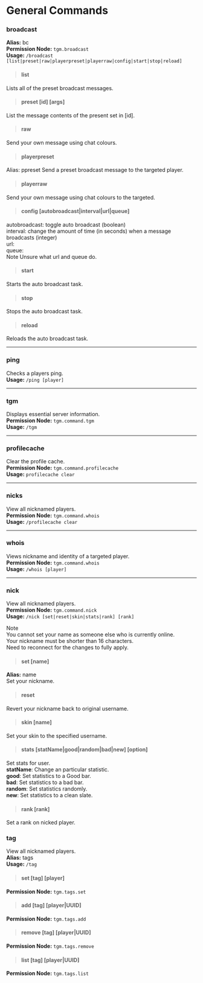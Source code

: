 # General Commands

### broadcast
**Alias:** bc<br>
**Permission Node:** `tgm.broadcast`<br>
**Usage:** `/broadcast [list|preset|raw|playerpreset|playerraw|config|start|stop|reload]`
>#### list
Lists all of the preset broadcast messages.

>#### preset [id] [args]
List the message contents of the present set in [id].

>#### raw
Send your own message using chat colours.

>#### playerpreset
Alias: ppreset
Send a preset broadcast message to the targeted player.

>#### playerraw
Send your own message using chat colours to the targeted.

>#### config [autobroadcast|interval|url|queue]
autobroadcast: toggle auto broadcast (boolean)<br>
interval: change the amount of time (in seconds) when a message broadcasts (integer)<br>
url:<br>
queue:<br>
<span class="label label-note">Note</span> Unsure what url and queue do.

>#### start
Starts the auto broadcast task.

>#### stop
Stops the auto broadcast task.

>#### reload
Reloads the auto broadcast task.

<hr>

### ping
Checks a players ping.<br>
**Usage:** `/ping [player]`
<hr>

### tgm
Displays essential server information.<br>
**Permission Node:** `tgm.command.tgm`<br>
**Usage:** `/tgm`
<hr>

### profilecache
Clear the profile cache.<br>
**Permission Node:** `tgm.command.profilecache`<br>
**Usage:** `profilecache clear`
<hr>

### nicks
View all nicknamed players.<br>
**Permission Node:** `tgm.command.whois`<br>
**Usage:** `/profilecache clear`
<hr>

### whois
Views nickname and identity of a targeted player.<br>
**Permission Node:** `tgm.command.whois`<br>
**Usage:** `/whois [player]`
<hr>

### nick
View all nicknamed players.<br>
**Permission Node:** `tgm.command.nick`<br>
**Usage:** `/nick [set|reset|skin|stats|rank] [rank]`

<span class="label label-note">Note</span><br>
You cannot set your name as someone else who is currently online.<br>
Your nickname must be shorter than 16 characters.<br>
Need to reconnect for the changes to fully apply.

>#### set [name]
**Alias:** name<br>
Set your nickname.

>#### reset
Revert your nickname back to original username.

>#### skin [name]
Set your skin to the specified username.

>#### stats [statName|good|random|bad|new] [option]
Set stats for user.<br>
**statName**: Change an particular statistic.<br>
**good**: Set statistics to a Good bar.<br>
**bad**: Set statistics to a bad bar.<br>
**random**: Set statistics randomly.<br>
**new**: Set statistics to a clean slate.<br>

>#### rank [rank]
Set a rank on nicked player.

### tag
View all nicknamed players.<br>
**Alias:** tags<br>
**Usage:** `/tag`

>#### set [tag] [player]
**Permission Node:** `tgm.tags.set`<br>

>#### add [tag] [player|UUID]
**Permission Node:** `tgm.tags.add`<br>

>#### remove [tag] [player|UUID]
**Permission Node:** `tgm.tags.remove`<br>

>#### list [tag] [player|UUID]
**Permission Node:** `tgm.tags.list`<br>
